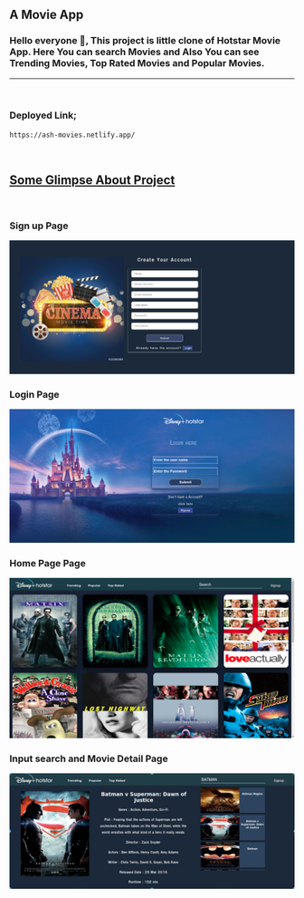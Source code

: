 ## A Movie App

### Hello everyone 👋, This project is little clone of Hotstar Movie App. Here You can search Movies and Also You can see Trending Movies, Top Rated Movies and Popular Movies.
<hr/>
<br>

 ### Deployed Link;

```
https://ash-movies.netlify.app/
```
<br/>

## <u>Some Glimpse About Project</u>
<br>

### Sign up Page

<img src="./images/signup.png">

<br>

### Login Page

<img src="./images/login.png">

<br>

### Home Page Page

<img src="./images/home.png">

<br>

### Input search and Movie Detail Page

<img src="./images/SEARCH.png">

